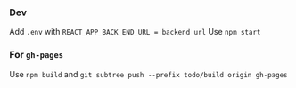 ### Dev
Add `.env` with `REACT_APP_BACK_END_URL = backend url` 
Use `npm start`
 
### For `gh-pages`
Use `npm build`
and `git subtree push --prefix todo/build origin gh-pages`